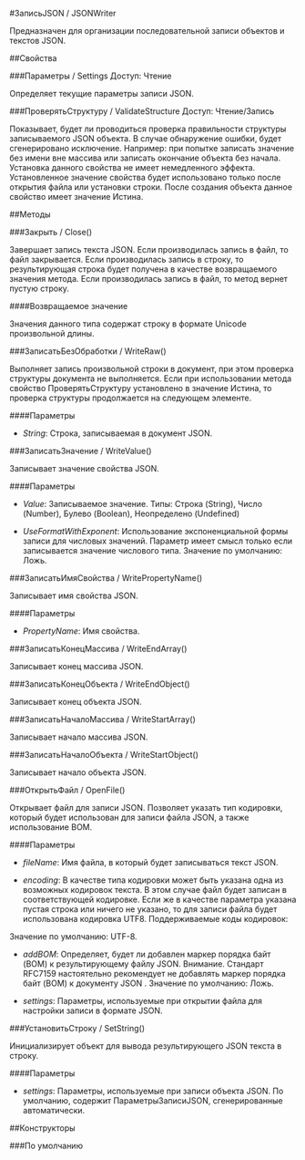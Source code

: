 
#ЗаписьJSON / JSONWriter

    
    

Предназначен для организации последовательной записи объектов и текстов JSON.


  
  
##Свойства
    
###Параметры / Settings
Доступ: Чтение
    
    

Определяет текущие параметры записи JSON.


  
  
###ПроверятьСтруктуру / ValidateStructure
Доступ: Чтение/Запись
    
    

Показывает, будет ли проводиться проверка правильности структуры записываемого JSON объекта. В случае обнаружение ошибки, будет сгенерировано исключение. Например: при попытке записать значение без имени вне массива или записать окончание объекта без начала. Установка данного свойства не имеет немедленного эффекта. Установленное значение свойства будет использовано только после открытия файла или установки строки.
После создания объекта данное свойство имеет значение Истина.


  
  
##Методы
    
###Закрыть / Close()
    
    
    

Завершает запись текста JSON. Если производилась запись в файл, то файл закрывается. Если производилась запись в строку, то результирующая строка будет получена в качестве возвращаемого значения метода. Если производилась запись в файл, то метод вернет пустую строку.


  
  
####Возвращаемое значение

Значения данного типа содержат строку в формате Unicode произвольной длины.

  
###ЗаписатьБезОбработки / WriteRaw()
    
    
    

Выполняет запись произвольной строки в документ, при этом проверка структуры документа не выполняется.
Если при использовании метода свойство ПроверятьСтруктуру установлено в значение Истина, то проверка структуры продолжается на следующем элементе.


  
  
####Параметры

* *String*: Строка, записываемая в документ JSON.

###ЗаписатьЗначение / WriteValue()
    
    
    

Записывает значение свойства JSON.


  
  
####Параметры

* *Value*: Записываемое значение. Типы: Строка (String), Число (Number), Булево (Boolean), Неопределено (Undefined)

* *UseFormatWithExponent*: Использование экспоненциальной формы записи для числовых значений. Параметр имеет смысл только если записывается значение числового типа.
Значение по умолчанию: Ложь.

###ЗаписатьИмяСвойства / WritePropertyName()
    
    
    

Записывает имя свойства JSON.


  
  
####Параметры

* *PropertyName*: Имя свойства.

###ЗаписатьКонецМассива / WriteEndArray()
    
    
    

Записывает конец массива JSON.


  
  
###ЗаписатьКонецОбъекта / WriteEndObject()
    
    
    

Записывает конец объекта JSON.


  
  
###ЗаписатьНачалоМассива / WriteStartArray()
    
    
    

Записывает начало массива JSON.


  
  
###ЗаписатьНачалоОбъекта / WriteStartObject()
    
    
    

Записывает начало объекта JSON.


  
  
###ОткрытьФайл / OpenFile()
    
    
    

Открывает файл для записи JSON. Позволяет указать тип кодировки, который будет использован для записи файла JSON, а также использование BOM.


  
  
####Параметры

* *fileName*: Имя файла, в который будет записываться текст JSON.

* *encoding*: В качестве типа кодировки может быть указана одна из возможных кодировок текста. В этом случае файл будет записан в соответствующей кодировке. Если же в качестве параметра указана пустая строка или ничего не указано, то для записи файла будет использована кодировка UTF8.
Поддерживаемые коды кодировок:

Значение по умолчанию: UTF-8.

* *addBOM*: Определяет, будет ли добавлен маркер порядка байт (BOM) к результирующему файлу JSON.
Внимание. Стандарт RFC7159 настоятельно рекомендует не добавлять маркер порядка байт (BOM) к документу JSON .
Значение по умолчанию: Ложь.

* *settings*: Параметры, используемые при открытии файла для настройки записи в формате JSON.

###УстановитьСтроку / SetString()
    
    
    

Инициализирует объект для вывода результирующего JSON текста в строку.


  
  
####Параметры

* *settings*: Параметры, используемые при записи объекта JSON.
По умолчанию, содержит ПараметрыЗаписиJSON, сгенерированные автоматически.

##Конструкторы

  
###По умолчанию